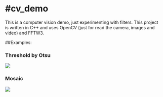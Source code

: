 #cv_demo
=======

This is a computer vision demo, just experimenting with filters. This project is written in C++ and uses OpenCV (just for read the camera, images and video) and FFTW3.

##Examples:
### Threshold by Otsu
![](http://i.imgur.com/1bg9lQh.jpg)

### Mosaic
![](http://i.imgur.com/T0DOc8C.jpg)
